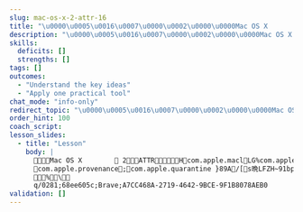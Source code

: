 ```yaml
---
slug: mac-os-x-2-attr-16
title: "\u0000\u0005\u0016\u0007\u0000\u0002\u0000\u0000Mac OS X        \u0000\u0002\u0000\u0000\u0000\t\u0000\u0000\u00002\u0000\u0000\u0001\u0000\u0000\u0000\u0002\u0000\u0000\u0001\u0000\u0000\u0000\u0000\u0000\u0000\u0000\u0000\u0000\u0000\u0000\u0000\u0000\u0000\u0000\u0000\u0000\u0000\u0000\u0000\u0000\u0000\u0000\u0000\u0000\u0000\u0000\u0000\u0000\u0000\u0000\u0000\u0000\u0000\u0000\u0000\u0000\u0000ATTR\u0000\u0000\u0000\u0000\u0000\u0000\u0001\u0000\u0000\u0001\u0004\u0000\u0000\u0000\u0000\u0000\u0000\u0000\u0000\u0000\u0000\u0000\u0000\u0000\u0000\u0000\u0000\u0000\u0000\u0004\u0000\u0000\u0001\u0004"
description: "\u0000\u0005\u0016\u0007\u0000\u0002\u0000\u0000Mac OS X        \u0000\u0002\u0000\u0000\u0000\t\u0000\u0000\u00002\u0000\u0000\u0001\u0000\u0000\u0000\u0002\u0000\u0000\u0001\u0000\u0000\u0000\u0000\u0000\u0000\u0000\u0000\u0000\u0000\u0000\u0000\u0000\u0000\u0000\u0000\u0000\u0000\u0000\u0000\u0000\u0000\u0000\u0000\u0000\u0000\u0000\u0000\u0000\u0000\u0000\u0000\u0000\u0000\u0000\u0000\u0000\u0000ATTR\u0000\u0000\u0000\u0000\u0000\u0000\u0001\u0000\u0000\u0001\u0004\u0000\u0000\u0000\u0000\u0000\u0000\u0000\u0000\u0000\u0000\u0000\u0000\u0000\u0000\u0000\u0000\u0000\u0000\u0004\u0000\u0000\u0001\u0004\u0000\u0000\u0000H\u0000\u0000\u000fcom.apple.macl\u0000\u0000\u0000\u0000\u0000\u0001L\u0000\u0000\u0000G\u0000\u0000%com.apple.metadata:kMDItemWhereFroms\u0000\u0000\u0000\u0001\u0000\u0000\u0000\u000b\u0000\u0000\u0015com.apple.prove\u2026"
skills:
  deficits: []
  strengths: []
tags: []
outcomes:
  - "Understand the key ideas"
  - "Apply one practical tool"
chat_mode: "info-only"
redirect_topic: "\u0000\u0005\u0016\u0007\u0000\u0002\u0000\u0000Mac OS X        \u0000\u0002\u0000\u0000\u0000\t\u0000\u0000\u00002\u0000\u0000\u0001\u0000\u0000\u0000\u0002\u0000\u0000\u0001\u0000\u0000\u0000\u0000\u0000\u0000\u0000\u0000\u0000\u0000\u0000\u0000\u0000\u0000\u0000\u0000\u0000\u0000\u0000\u0000\u0000\u0000\u0000\u0000\u0000\u0000\u0000\u0000\u0000\u0000\u0000\u0000\u0000\u0000\u0000\u0000\u0000\u0000ATTR\u0000\u0000\u0000\u0000\u0000\u0000\u0001\u0000\u0000\u0001\u0004\u0000\u0000\u0000\u0000\u0000\u0000\u0000\u0000\u0000\u0000\u0000\u0000\u0000\u0000\u0000\u0000\u0000\u0000\u0004\u0000\u0000\u0001\u0004"
order_hint: 100
coach_script:
lesson_slides:
  - title: "Lesson"
    body: |
          Mac OS X            	   2                                             ATTR                               H  com.apple.macl     L   G  %com.apple.metadata:kMDItemWhereFroms      
        com.apple.provenance      ;  com.apple.quarantine   }89A /[ s晩LFZH~91                                    bplist00_https://docs.google.com/
                                  % \
      q/0281;68ee605c;Brave;A7CC468A-2719-4642-9BCE-9F1B8078AEB0 
validation: []
---
```

